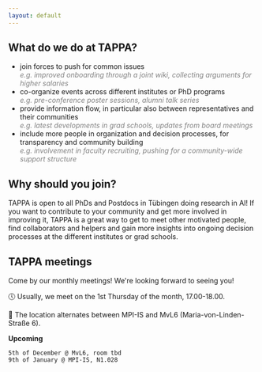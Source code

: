 ```yaml
---
layout: default
---
```


## What do we do at TAPPA?

- join forces to push for common issues\
<span style="color: gray;">*e.g. improved onboarding through a joint wiki, collecting arguments for higher salaries*</span>
- co-organize events across different institutes or PhD programs\
<span style="color: gray;">*e.g. pre-conference poster sessions, alumni talk series*</span>
- provide information flow, in particular also between representatives and their communities\
<span style="color: gray;">*e.g. latest developments in grad schools, updates from board meetings*</span>
- include more people in organization and decision processes, for transparency and community building\
<span style="color: gray;">*e.g. involvement in faculty recruiting, pushing for a community-wide support structure*</span>

## Why should you join?
TAPPA is open to all PhDs and Postdocs in Tübingen doing research in AI!
If you want to contribute to your community and get more involved in improving it,
TAPPA is a great way to get to meet other motivated people, find collaborators and
helpers and gain more insights into ongoing decision processes at the different
institutes or grad schools.

## TAPPA meetings

Come by our monthly meetings! We're looking forward to seeing you!

:clock5: Usually, we meet on the 1st Thursday of the month, 17.00-18.00.

:round_pushpin: The location alternates between MPI-IS and MvL6 (Maria-von-Linden-Straße 6).

**Upcoming**
```
5th of December @ MvL6, room tbd
9th of January @ MPI-IS, N1.028
```
